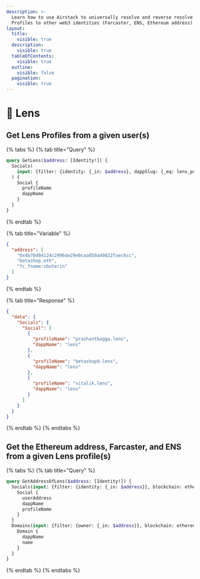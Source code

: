 ```yaml
---
description: >-
  Learn how to use Airstack to universally resolve and reverse resolve Lens
  Profiles to other web3 identities (Farcaster, ENS, Ethereum address).
layout:
  title:
    visible: true
  description:
    visible: true
  tableOfContents:
    visible: true
  outline:
    visible: false
  pagination:
    visible: true
---
```


# 🌿 Lens

## Get Lens Profiles from a given user(s)

{% tabs %}
{% tab title="Query" %}
```graphql
query GetLens($address: [Identity!]) {
  Socials(
    input: {filter: {identity: {_in: $address}, dappSlug: {_eq: lens_polygon}}, blockchain: ethereum}
  ) {
    Social {
      profileName
      dappName
    }
  }
}
```
{% endtab %}

{% tab title="Variable" %}
```json
{
  "address": [
    "0x4b70d04124c2996de29e0caa050a49822faec6cc",
    "betashop.eth",
    "fc_fname:vbuterin"
  ]
}
```
{% endtab %}

{% tab title="Response" %}
```json
{
  "data": {
    "Socials": {
      "Social": [
        {
          "profileName": "prashantbagga.lens",
          "dappName": "lens"
        },
        {
          "profileName": "betashop9.lens",
          "dappName": "lens"
        },
        {
          "profileName": "vitalik.lens",
          "dappName": "lens"
        }
      ]
    }
  }
}
```
{% endtab %}
{% endtabs %}

## Get the Ethereum address, Farcaster, and ENS from a given Lens profile(s)

{% tabs %}
{% tab title="Query" %}
```graphql
query GetAddressOfLens($address: [Identity!]) {
  Socials(input: {filter: {identity: {_in: $address}}, blockchain: ethereum}) {
    Social {
      userAddress
      dappName
      profileName
    }
  }
  Domains(input: {filter: {owner: {_in: $address}}, blockchain: ethereum}) {
    Domain {
      dappName
      name
    }
  }
}
```
{% endtab %}
{% endtabs %}
